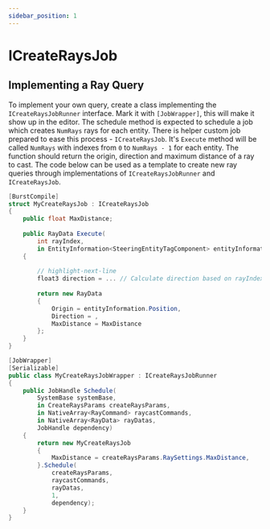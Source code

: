 ```yaml
---
sidebar_position: 1
---
```


# ICreateRaysJob

## Implementing a Ray Query

To implement your own query, create a class implementing the `ICreateRaysJobRunner` interface. Mark it with `[JobWrapper]`, this will make it show up in the editor. The schedule method is expected to schedule a job which creates `NumRays` rays for each entity. There is helper custom job prepared to ease this process - `ICreateRaysJob`. It's `Execute` method will be called `NumRays` with indexes from `0` to `NumRays - 1` for each entity. The function should return the origin, direction and maximum distance of a ray to cast. The code below can be used as a template to create new ray queries through implementations of `ICreateRaysJobRunner` and `ICreateRaysJob`.

```csharp title="MyNeighborQueryJobWrapper.cs"
[BurstCompile]
struct MyCreateRaysJob : ICreateRaysJob
{
    public float MaxDistance;
		
    public RayData Execute(
        int rayIndex,
        in EntityInformation<SteeringEntityTagComponent> entityInformation)
    {
        
        // highlight-next-line
        float3 direction = ... // Calculate direction based on rayIndex
			
        return new RayData
        {
            Origin = entityInformation.Position,
            Direction = ,
            MaxDistance = MaxDistance
        };
    }
}

[JobWrapper]
[Serializable]
public class MyCreateRaysJobWrapper : ICreateRaysJobRunner
{
    public JobHandle Schedule(
        SystemBase systemBase,
        in CreateRaysParams createRaysParams,
        in NativeArray<RayCommand> raycastCommands,
        in NativeArray<RayData> rayDatas,
        JobHandle dependency)
    {
        return new MyCreateRaysJob
        {
            MaxDistance = createRaysParams.RaySettings.MaxDistance,
        }.Schedule(
            createRaysParams,
            raycastCommands,
            rayDatas,
            1,
            dependency);
    }
}
```